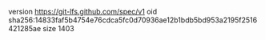 version https://git-lfs.github.com/spec/v1
oid sha256:14833faf5b4754e76cdca5fc0d70936ae12b1bdb5bd953a2195f2516421285ae
size 1403
